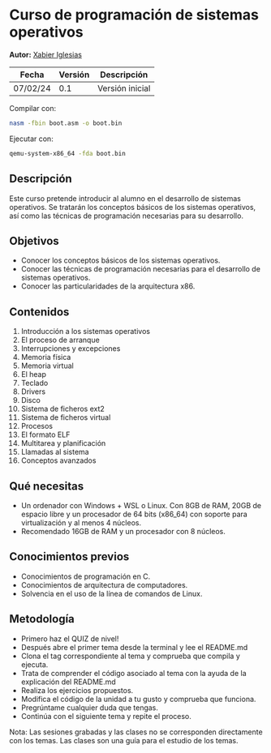# Curso de programación de sistemas operativos

__Autor:__ [Xabier Iglesias](mailto://xabier.iglesias.perez@udc.es)

| Fecha | Versión | Descripción |
|-------|---------|-------------|
| 07/02/24 | 0.1 | Versión inicial |

Compilar con:

```bash
nasm -fbin boot.asm -o boot.bin
```

Ejecutar con:

```bash
qemu-system-x86_64 -fda boot.bin
```

## Descripción

Este curso pretende introducir al alumno en el desarrollo de sistemas operativos. Se tratarán los conceptos básicos de los sistemas operativos, así como las técnicas de programación necesarias para su desarrollo.

## Objetivos

- Conocer los conceptos básicos de los sistemas operativos.
- Conocer las técnicas de programación necesarias para el desarrollo de sistemas operativos.
- Conocer las particularidades de la arquitectura x86.

## Contenidos

1. Introducción a los sistemas operativos
2. El proceso de arranque
3. Interrupciones y excepciones
4. Memoria física
5. Memoria virtual
6. El heap
7. Teclado
8. Drivers
9. Disco
10. Sistema de ficheros ext2
11. Sistema de ficheros virtual
12. Procesos
13. El formato ELF
14. Multitarea y planificación
15. Llamadas al sistema
16. Conceptos avanzados

## Qué necesitas

- Un ordenador con Windows + WSL o Linux. Con 8GB de RAM, 20GB de espacio libre y un procesador de 64 bits (x86_64) con soporte para virtualización y al menos 4 núcleos.
- Recomendado 16GB de RAM y un procesador con 8 núcleos.

## Conocimientos previos

- Conocimientos de programación en C.
- Conocimientos de arquitectura de computadores.
- Solvencia en el uso de la línea de comandos de Linux.

## Metodología

- Primero haz el QUIZ de nivel!
- Después abre el primer tema desde la terminal y lee el README.md
- Clona el tag correspondiente al tema y comprueba que compila y ejecuta.
- Trata de comprender el código asociado al tema con la ayuda de la explicación del README.md
- Realiza los ejercicios propuestos.
- Modifica el código de la unidad a tu gusto y comprueba que funciona.
- Pregrúntame cualquier duda que tengas.
- Continúa con el siguiente tema y repite el proceso.

Nota: Las sesiones grabadas y las clases no se corresponden directamente con los temas. Las clases son una guía para el estudio de los temas.